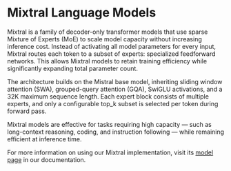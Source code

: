 # Mixtral Language Models

Mixtral is a family of decoder-only transformer models that use sparse Mixture of Experts (MoE) to scale model capacity without increasing inference cost. Instead of activating all model parameters for every input, Mixtral routes each token to a subset of experts: specialized feedforward networks. This allows Mixtral models to retain training efficiency while significantly expanding total parameter count.

The architecture builds on the Mistral base model, inheriting sliding window attention (SWA), grouped-query attention (GQA), SwiGLU activations, and a 32K maximum sequence length. Each expert block consists of multiple experts, and only a configurable top_k subset is selected per token during forward pass.

Mixtral models are effective for tasks requiring high capacity — such as long-context reasoning, coding, and instruction following — while remaining efficient at inference time.

For more information on using our Mixtral implementation, visit its [model page](https://training-docs.cerebras.ai/rel-2.5.0/model-zoo/models/nlp/mixtral) in our documentation.
